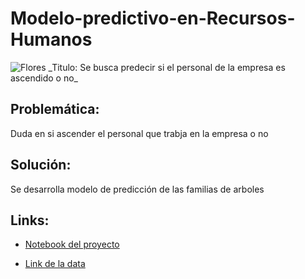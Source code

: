 # Modelo-predictivo-en-Recursos-Humanos
<img src = "https://datahack-prod.s3.ap-south-1.amazonaws.com/__sized__/contest_cover/hr_1920x480_s5WuoZs-thumbnail-1200x1200-90.jpg" alt="Flores" class="card-img-top">
_Titulo: Se busca predecir si el personal de la empresa es ascendido o no_

## Problemática:
Duda en si ascender el personal que trabja en la empresa o no

## Solución:
Se desarrolla modelo de predicción de las familias de arboles

## Links:
- [Notebook del proyecto](https://github.com/ANGELJSS/Modelo-predictivo-en-Recursos-Humanos/blob/main/00_JORGE_SALAZAR_ANGEL_PROYECTO1_(1).ipynb)

- [Link de la data](https://github.com/ANGELJSS/Modelo-predictivo-en-Recursos-Humanos/tree/main/Data)





